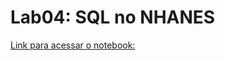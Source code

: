 # Lab04: SQL no NHANES
[Link para acessar o notebook:]( https://github.com/juliokiyoshi/mc536/blob/master/lab4/notebook/lab4.ipynb)
